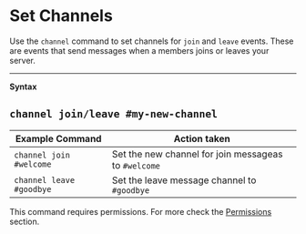 # Set Channels

Use the `channel` command to set channels for `join` and `leave` events. These are events that send messages when a members joins or leaves your server.

----
**Syntax**

`channel join/leave #my-new-channel`
------

| Example Command | Action taken                                                  |
|-------------    |---------                                                      |
| `channel join #welcome`  | Set the new channel for join messageas to `#welcome` |
| `channel leave #goodbye` | Set the leave message channel to `#goodbye`          |  

This command requires permissions. For more check the [Permissions](permissions.md) section.

